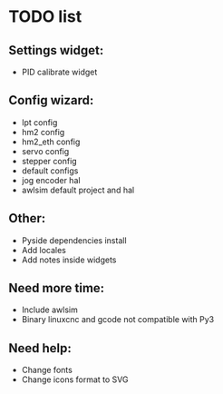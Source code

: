 # TODO list

## Settings widget:

* PID calibrate widget
    
## Config wizard:

* lpt config
* hm2 config
* hm2_eth config
* servo config
* stepper config
* default configs
* jog encoder hal
* awlsim default project and hal

## Other:

* Pyside dependencies install
* Add locales
* Add notes inside widgets

## Need more time:

* Include awlsim
* Binary linuxcnc and gcode not compatible with Py3

## Need help:

* Change fonts
* Change icons format to SVG
